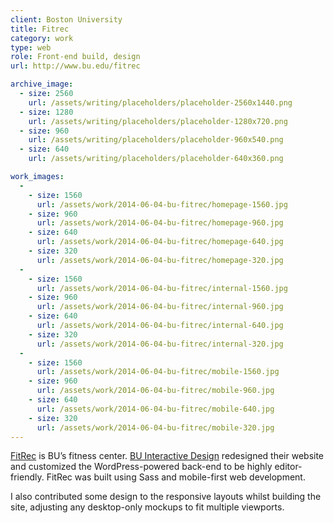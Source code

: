 ```yaml
---
client: Boston University
title: Fitrec
category: work
type: web
role: Front-end build, design
url: http://www.bu.edu/fitrec

archive_image:
  - size: 2560
    url: /assets/writing/placeholders/placeholder-2560x1440.png
  - size: 1280
    url: /assets/writing/placeholders/placeholder-1280x720.png
  - size: 960
    url: /assets/writing/placeholders/placeholder-960x540.png
  - size: 640
    url: /assets/writing/placeholders/placeholder-640x360.png

work_images:
  -
    - size: 1560
      url: /assets/work/2014-06-04-bu-fitrec/homepage-1560.jpg
    - size: 960
      url: /assets/work/2014-06-04-bu-fitrec/homepage-960.jpg
    - size: 640
      url: /assets/work/2014-06-04-bu-fitrec/homepage-640.jpg
    - size: 320
      url: /assets/work/2014-06-04-bu-fitrec/homepage-320.jpg
  -
    - size: 1560
      url: /assets/work/2014-06-04-bu-fitrec/internal-1560.jpg
    - size: 960
      url: /assets/work/2014-06-04-bu-fitrec/internal-960.jpg
    - size: 640
      url: /assets/work/2014-06-04-bu-fitrec/internal-640.jpg
    - size: 320
      url: /assets/work/2014-06-04-bu-fitrec/internal-320.jpg
  -
    - size: 1560
      url: /assets/work/2014-06-04-bu-fitrec/mobile-1560.jpg
    - size: 960
      url: /assets/work/2014-06-04-bu-fitrec/mobile-960.jpg
    - size: 640
      url: /assets/work/2014-06-04-bu-fitrec/mobile-640.jpg
    - size: 320
      url: /assets/work/2014-06-04-bu-fitrec/mobile-320.jpg
---
```


[FitRec](http://www.bu.edu/fitrec/) is BU’s fitness center. <a href="http://www.bu.edu/interactive-design/">BU Interactive Design</a> redesigned their website and customized the WordPress-powered back-end to be highly editor-friendly. FitRec was built using Sass and mobile-first web development.

I also contributed some design to the responsive layouts whilst building the site, adjusting any desktop-only mockups to fit multiple viewports.
